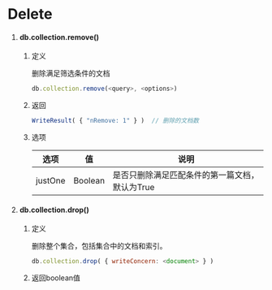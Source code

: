 # Delete

1. #### db.collection.remove()
   
   1. 定义
      
      删除满足筛选条件的文档
      
      ```js
      db.collection.remove(<query>, <options>)
      ```
   
   2. 返回
      
      ```js
      WriteResult( { "nRemove: 1" } )  // 删除的文档数
      ```
   
   3. 选项
      
      | 选项      | 值       | 说明                        |
      | ------- | ------- | ------------------------- |
      | justOne | Boolean | 是否只删除满足匹配条件的第一篇文档，默认为True |

2. #### db.collection.drop()
   
   1. 定义
      
      删除整个集合，包括集合中的文档和索引。
      
      ```js
      db.collection.drop( { writeConcern: <document> } )
      ```
   
   2. 返回boolean值
